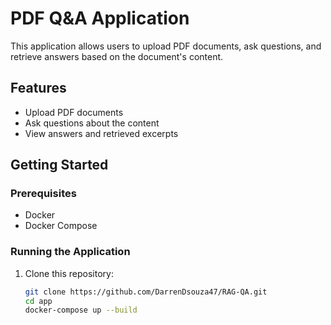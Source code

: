 # PDF Q&A Application

This application allows users to upload PDF documents, ask questions, and retrieve answers based on the document's content.

## Features
- Upload PDF documents
- Ask questions about the content
- View answers and retrieved excerpts

## Getting Started

### Prerequisites
- Docker
- Docker Compose

### Running the Application

1. Clone this repository:
   ```bash
   git clone https://github.com/DarrenDsouza47/RAG-QA.git
   cd app
   docker-compose up --build
